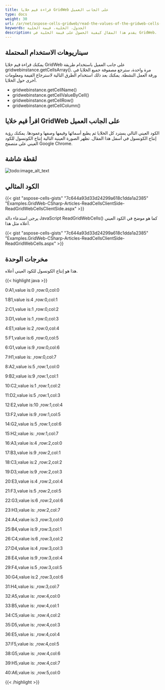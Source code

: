 ```yaml
---
title: قراءة قيم خلايا GridWeb على الجانب العميل
type: docs
weight: 30
url: /ar/net/aspose-cells-gridweb/read-the-values-of-the-gridweb-cells-on-client-side/
keywords: الجدول، الخلية، قيمة الخلية
description: يقدم هذا المقال كيفية الحصول على قيمة الخلية في GridWeb.
---
```


## **سيناريوهات الاستخدام المحتملة**
يمكنك قراءة قيم خلايا GridWeb على جانب العميل باستخدام طريقة gridwebinstance.getCellsArray(). مرة واحدة، سترجع مصفوفة جميع الخلايا في ورقة العمل النشطة. يمكنك بعد ذلك استخدام الطرق التالية لاسترجاع القيمة ومعلومات أخرى حول الخلايا.

- gridwebinstance.getCellName()
- gridwebinstance.getCellValueByCell()
- gridwebinstance.getCellRow()
- gridwebinstance.getCellColumn()
## **اقرأ قيم خلايا GridWeb على الجانب العميل**
الكود العيني التالي يسترد كل الخلايا ثم يطبع أسمائها وقيمها وصفها وعمودها. يمكنك رؤية إنتاج الكونسول في أسفل هذا المقال. تظهر الصورة العينية التالية إنتاج الكونسول للكود العيني على متصفح Google Chrome.
## **لقطة شاشة**
![todo:image_alt_text](read-the-values-of-the-gridweb-cells-on-client-side_1.png)
## **الكود المثالي**
{{< gist "aspose-cells-gists" "7c644a93d33d24299a618c1dda1a2385" "Examples.GridWeb-CSharp-Articles-ReadCellsClientSide-ReadGridWebCellsClientSide.aspx" >}}

يرجى استدعاء دالة JavaScript ReadGridWebCells() كما هو موضح في الكود العيني أعلاه مثل هذا.

{{< gist "aspose-cells-gists" "7c644a93d33d24299a618c1dda1a2385" "Examples.GridWeb-CSharp-Articles-ReadCellsClientSide-ReadGridWebCells.aspx" >}}
## **مخرجات الوحدة**
هذا هو إنتاج الكونسول للكود العيني أعلاه.

{{< highlight java >}}

 0:A1,value is:0 ,row:0,col:0

1:B1,value is:4 ,row:0,col:1

2:C1,value is:1 ,row:0,col:2

3:D1,value is:1 ,row:0,col:3

4:E1,value is:2 ,row:0,col:4

5:F1,value is:6 ,row:0,col:5

6:G1,value is:9 ,row:0,col:6

7:H1,value is: ,row:0,col:7

8:A2,value is:5 ,row:1,col:0

9:B2,value is:9 ,row:1,col:1

10:C2,value is:1 ,row:1,col:2

11:D2,value is:5 ,row:1,col:3

12:E2,value is:10 ,row:1,col:4

13:F2,value is:9 ,row:1,col:5

14:G2,value is:5 ,row:1,col:6

15:H2,value is: ,row:1,col:7

16:A3,value is:4 ,row:2,col:0

17:B3,value is:9 ,row:2,col:1

18:C3,value is:2 ,row:2,col:2

19:D3,value is:9 ,row:2,col:3

20:E3,value is:4 ,row:2,col:4

21:F3,value is:5 ,row:2,col:5

22:G3,value is:6 ,row:2,col:6

23:H3,value is: ,row:2,col:7

24:A4,value is:3 ,row:3,col:0

25:B4,value is:9 ,row:3,col:1

26:C4,value is:6 ,row:3,col:2

27:D4,value is:4 ,row:3,col:3

28:E4,value is:9 ,row:3,col:4

29:F4,value is:5 ,row:3,col:5

30:G4,value is:2 ,row:3,col:6

31:H4,value is: ,row:3,col:7

32:A5,value is: ,row:4,col:0

33:B5,value is: ,row:4,col:1

34:C5,value is: ,row:4,col:2

35:D5,value is: ,row:4,col:3

36:E5,value is: ,row:4,col:4

37:F5,value is: ,row:4,col:5

38:G5,value is: ,row:4,col:6

39:H5,value is: ,row:4,col:7

40:A6,value is: ,row:5,col:0 

{{< /highlight >}}
